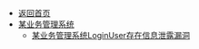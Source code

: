 - [返回首页](/)
- [某业务管理系统](某业务管理系统/)
  - [某业务管理系统LoginUser存在信息泄露漏洞](某业务管理系统/某业务管理系统LoginUser存在信息泄露漏洞.md)
